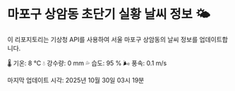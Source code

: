 
# 마포구 상암동 초단기 실황 날씨 정보 🌤️

이 리포지토리는 기상청 API를 사용하여 서울 마포구 상암동의 날씨 정보를 업데이트합니다. 

🌡️ 기온: 8 ℃
💧 강수량: 0 mm
💦 습도: 95 %
🌬️ 풍속: 0.1 m/s

마지막 업데이트 시각: 2025년 10월 30일 03시 19분    
